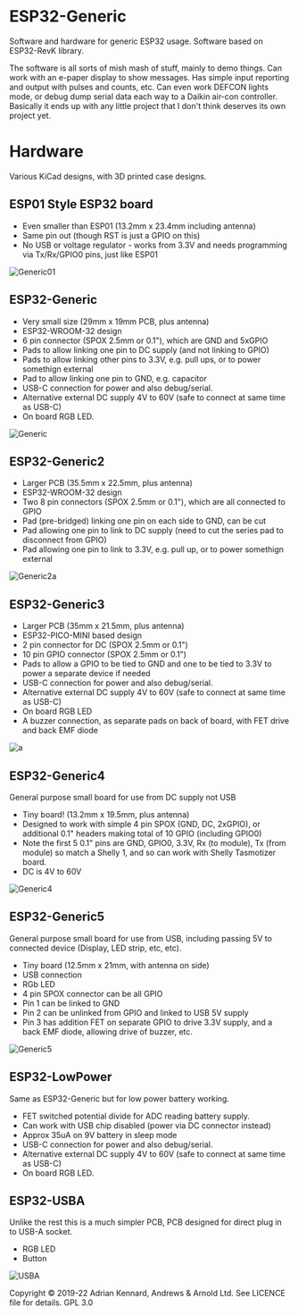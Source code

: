 # ESP32-Generic

Software and hardware for generic ESP32 usage. Software based on ESP32-RevK library.

The software is all sorts of mish mash of stuff, mainly to demo things. Can work with an e-paper display to show messages. Has simple input reporting and output with pulses and counts, etc. Can even work DEFCON lights mode, or debug dump serial data each way to a Daikin air-con controller. Basically it ends up with any little project that I don't think deserves its own project yet.

# Hardware

Various KiCad designs, with 3D printed case designs.

## ESP01 Style ESP32 board

- Even smaller than ESP01 (13.2mm x 23.4mm including antenna)
- Same pin out (though RST is just a GPIO on this)
- No USB or voltage regulator - works from 3.3V and needs programming via Tx/Rx/GPIO0 pins, just like ESP01

![Generic01](https://user-images.githubusercontent.com/996983/154910368-08a94680-f98b-4543-9405-6571c8da761c.png)

## ESP32-Generic

- Very small size (29mm x 19mm PCB, plus antenna)
- ESP32-WROOM-32 design
- 6 pin connector (SPOX 2.5mm or 0.1"), which are GND and 5xGPIO
- Pads to allow linking one pin to DC supply (and not linking to GPIO)
- Pads to allow linking other pins to 3.3V, e.g. pull ups, or to power somethign external
- Pad to allow linking one pin to GND, e.g. capacitor
- USB-C connection for power and also debug/serial.
- Alternative external DC supply 4V to 60V (safe to connect at same time as USB-C)
- On board RGB LED.

![Generic](https://user-images.githubusercontent.com/996983/151692417-bf97f5b4-017b-4074-9edc-952c1f0526cb.png)

## ESP32-Generic2

- Larger PCB (35.5mm x 22.5mm, plus antenna)
- ESP32-WROOM-32 design
- Two 8 pin connectors (SPOX 2.5mm or 0.1"), which are all connected to GPIO
- Pad (pre-bridged) linking one pin on each side to GND, can be cut
- Pad allowing one pin to link to DC supply (need to cut the series pad to disconnect from GPIO)
- Pad allowing one pin to link to 3.3V, e.g. pull up, or to power somethign external

![Generic2a](https://user-images.githubusercontent.com/996983/151692421-359f2ba7-d9bb-447f-9a19-a2da2b949f7f.png)

## ESP32-Generic3

- Larger PCB (35mm x 21.5mm, plus antenna)
- ESP32-PICO-MINI based design
- 2 pin connector for DC (SPOX 2.5mm or 0.1")
- 10 pin GPIO connector (SPOX 2.5mm or 0.1")
- Pads to allow a GPIO to be tied to GND and one to be tied to 3.3V to power a separate device if needed
- USB-C connection for power and also debug/serial.
- Alternative external DC supply 4V to 60V (safe to connect at same time as USB-C)
- On board RGB LED
- A buzzer connection, as separate pads on back of board, with FET drive and back EMF diode

![a](https://user-images.githubusercontent.com/996983/154688606-ff696f24-0eac-4adf-965b-7ab453dbc4a4.png)

## ESP32-Generic4

General purpose small board for use from DC supply not USB

- Tiny board! (13.2mm x 19.5mm, plus antenna)
- Designed to work with simple 4 pin SPOX (GND, DC, 2xGPIO), or additional 0.1" headers making total of 10 GPIO (including GPIO0)
- Note the first 5 0.1" pins are GND, GPIO0, 3.3V, Rx (to module), Tx (from module) so match a Shelly 1, and so can work with Shelly Tasmotizer board.
- DC is 4V to 60V

![Generic4](https://user-images.githubusercontent.com/996983/156793334-af8823f4-5f7b-4e12-9b53-bcdea048fd54.png)

## ESP32-Generic5

General purpose small board for use from USB, including passing 5V to connected device (Display, LED strip, etc, etc).

- Tiny board (12.5mm x 21mm, with antenna on side)
- USB connection
- RGb LED
- 4 pin SPOX connector can be all GPIO
- Pin 1 can be linked to GND
- Pin 2 can be unlinked from GPIO and linked to USB 5V supply
- Pin 3 has addition FET on separate GPIO to drive 3.3V supply, and a back EMF diode, allowing drive of buzzer, etc.

![Generic5](https://user-images.githubusercontent.com/996983/156886747-55e5c608-20fe-482c-bbdd-4d36e5d28d6c.png)

## ESP32-LowPower

Same as ESP32-Generic but for low power battery working.

- FET switched potential divide for ADC reading battery supply.
- Can work with USB chip disabled (power via DC connector instead)
- Approx 35uA on 9V battery in sleep mode
- USB-C connection for power and also debug/serial.
- Alternative external DC supply 4V to 60V (safe to connect at same time as USB-C)
- On board RGB LED.

## ESP32-USBA

Unlike the rest this is a much simpler PCB, PCB designed for direct plug in to USB-A socket.

- RGB LED
- Button

![USBA](https://user-images.githubusercontent.com/996983/140615566-fc0d410a-a81b-4b3e-9b71-35afe68315ae.png)

Copyright © 2019-22 Adrian Kennard, Andrews & Arnold Ltd. See LICENCE file for details. GPL 3.0
